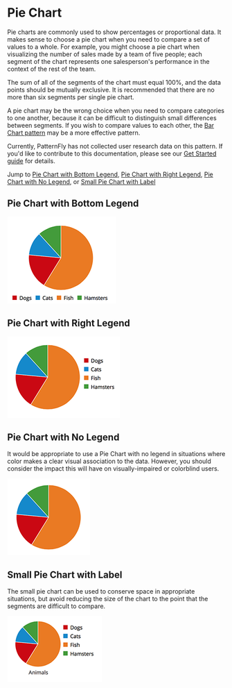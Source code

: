 # Pie Chart

Pie charts are commonly used to show percentages or proportional data. It makes sense to choose a pie chart when you need to compare a set of values to a whole. For example, you might choose a pie chart when visualizing the number of sales made by a team of five people; each segment of the chart represents one salesperson's performance in the context of the rest of the team.

The sum of all of the segments of the chart must equal 100%, and the data points should be mutually exclusive. It is recommended that there are no more than six segments per single pie chart.

A pie chart may be the wrong choice when you need to compare categories to one another, because it can be difficult to distinguish small differences between segments. If you wish to compare values to each other, the [Bar Chart pattern](https://www.patternfly.org/pattern-library/data-visualization/bar-chart) may be a more effective pattern.

Currently, PatternFly has not collected user research data on this pattern. If you'd like to contribute to this documentation, please see our [Get Started guide](http://www.patternfly.org/get-started/contribute/) for details.

Jump to [Pie Chart with Bottom Legend](#pie-chart-with-bottom-legend), [Pie Chart with Right Legend](#pie-chart-with-right-legend), [Pie Chart with No Legend](#pie-chart-with-no-legend), or [Small Pie Chart with Label](#small-pie-chart-with-label)


## Pie Chart with Bottom Legend
![Pie Chart with Bottom Legend](img/bottom-legend-pie-chart.png)

## Pie Chart with Right Legend
![Pie Chart with Right Legend](img/right-legend-pie-chart.png)

## Pie Chart with No Legend
It would be appropriate to use a Pie Chart with no legend in situations where color makes a clear visual association to the data. However, you should consider the impact this will have on visually-impaired or colorblind users.

![Pie Chart with No Legend](img/no-legend-pie-chart.png)

## Small Pie Chart with Label
The small pie chart can be used to conserve space in appropriate situations, but avoid reducing the size of the chart to the point that the segments are difficult to compare.

![Small Pie Chart with Label](img/small-pie-chart.png)
